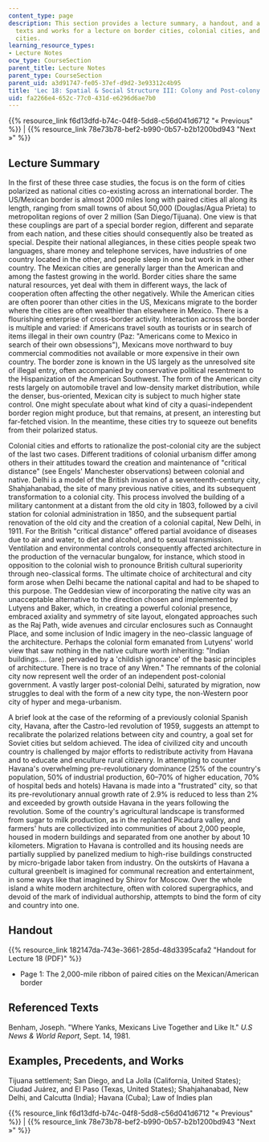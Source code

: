 ```yaml
---
content_type: page
description: This section provides a lecture summary, a handout, and a list of referenced
  texts and works for a lecture on border cities, colonial cities, and post-colonial
  cities.
learning_resource_types:
- Lecture Notes
ocw_type: CourseSection
parent_title: Lecture Notes
parent_type: CourseSection
parent_uid: a3d91747-fe05-37ef-d9d2-3e93312c4b95
title: 'Lec 18: Spatial & Social Structure III: Colony and Post-colony'
uid: fa2266e4-652c-77c0-431d-e6296d6ae7b0
---
```


{{% resource_link f6d13dfd-b74c-04f8-5dd8-c56d041d6712 "« Previous" %}} | {{% resource_link 78e73b78-bef2-b990-0b57-b2b1200bd943 "Next »" %}}

Lecture Summary
---------------

In the first of these three case studies, the focus is on the form of cities polarized as national cities co-existing across an international border. The US/Mexican border is almost 2000 miles long with paired cities all along its length, ranging from small towns of about 50,000 (Douglas/Agua Prieta) to metropolitan regions of over 2 million (San Diego/Tijuana). One view is that these couplings are part of a special border region, different and separate from each nation, and these cities should consequently also be treated as special. Despite their national allegiances, in these cities people speak two languages, share money and telephone services, have industries of one country located in the other, and people sleep in one but work in the other country. The Mexican cities are generally larger than the American and among the fastest growing in the world. Border cities share the same natural resources, yet deal with them in different ways, the lack of cooperation often affecting the other negatively. While the American cities are often poorer than other cities in the US, Mexicans migrate to the border where the cities are often wealthier than elsewhere in Mexico. There is a flourishing enterprise of cross-border activity. Interaction across the border is multiple and varied: if Americans travel south as tourists or in search of items illegal in their own country (Paz: "Americans come to Mexico in search of their own obsessions"), Mexicans move northward to buy commercial commodities not available or more expensive in their own country. The border zone is known in the US largely as the unresolved site of illegal entry, often accompanied by conservative political resentment to the Hispanization of the American Southwest. The form of the American city rests largely on automobile travel and low-density market distribution, while the denser, bus-oriented, Mexican city is subject to much higher state control. One might speculate about what kind of city a quasi-independent border region might produce, but that remains, at present, an interesting but far-fetched vision. In the meantime, these cities try to squeeze out benefits from their polarized status.

Colonial cities and efforts to rationalize the post-colonial city are the subject of the last two cases. Different traditions of colonial urbanism differ among others in their attitudes toward the creation and maintenance of "critical distance" (see Engels' Manchester observations) between colonial and native. Delhi is a model of the British invasion of a seventeenth-century city, Shahjahanabad, the site of many previous native cities, and its subsequent transformation to a colonial city. This process involved the building of a military cantonment at a distant from the old city in 1803, followed by a civil station for colonial administration in 1850, and the subsequent partial renovation of the old city and the creation of a colonial capital, New Delhi, in 1911. For the British "critical distance" offered partial avoidance of diseases due to air and water, to diet and alcohol, and to sexual transmission. Ventilation and environmental controls consequently affected architecture in the production of the vernacular bungalow, for instance, which stood in opposition to the colonial wish to pronounce British cultural superiority through neo-classical forms. The ultimate choice of architectural and city form arose when Delhi became the national capital and had to be shaped to this purpose. The Geddesian view of incorporating the native city was an unacceptable alternative to the direction chosen and implemented by Lutyens and Baker, which, in creating a powerful colonial presence, embraced axiality and symmetry of site layout, elongated approaches such as the Raj Path, wide avenues and circular enclosures such as Connaught Place, and some inclusion of Indic imagery in the neo-classic language of the architecture. Perhaps the colonial form emanated from Lutyens' world view that saw nothing in the native culture worth inheriting: "Indian buildings.... (are) pervaded by a 'childish ignorance' of the basic principles of architecture. There is no trace of any Wren." The remnants of the colonial city now represent well the order of an independent post-colonial government. A vastly larger post-colonial Delhi, saturated by migration, now struggles to deal with the form of a new city type, the non-Western poor city of hyper and mega-urbanism.

A brief look at the case of the reforming of a previously colonial Spanish city, Havana, after the Castro-led revolution of 1959, suggests an attempt to recalibrate the polarized relations between city and country, a goal set for Soviet cities but seldom achieved. The idea of civilized city and uncouth country is challenged by major efforts to redistribute activity from Havana and to educate and enculture rural citizenry. In attempting to counter Havana's overwhelming pre-revolutionary dominance (25% of the country's population, 50% of industrial production, 60–70% of higher education, 70% of hospital beds and hotels) Havana is made into a "frustrated" city, so that its pre-revolutionary annual growth rate of 2.9% is reduced to less than 2% and exceeded by growth outside Havana in the years following the revolution. Some of the country's agricultural landscape is transformed from sugar to milk production, as in the replanted Picadura valley, and farmers' huts are collectivized into communities of about 2,000 people, housed in modern buildings and separated from one another by about 10 kilometers. Migration to Havana is controlled and its housing needs are partially supplied by panelized medium to high-rise buildings constructed by micro-brigade labor taken from industry. On the outskirts of Havana a cultural greenbelt is imagined for communal recreation and entertainment, in some ways like that imagined by Shirov for Moscow. Over the whole island a white modern architecture, often with colored supergraphics, and devoid of the mark of individual authorship, attempts to bind the form of city and country into one.

Handout
-------

{{% resource_link 182147da-743e-3661-285d-48d3395cafa2 "Handout for Lecture 18 (PDF)" %}}

*   Page 1: The 2,000-mile ribbon of paired cities on the Mexican/American border

Referenced Texts
----------------

Benham, Joseph. "Where Yanks, Mexicans Live Together and Like It." _U.S News & World Report_, Sept. 14, 1981.

Examples, Precedents, and Works
-------------------------------

Tijuana settlement; San Diego, and La Jolla (California, United States); Ciudad Juárez, and El Paso (Texas, United States); Shahjahanabad, New Delhi, and Calcutta (India); Havana (Cuba); Law of Indies plan

{{% resource_link f6d13dfd-b74c-04f8-5dd8-c56d041d6712 "« Previous" %}} | {{% resource_link 78e73b78-bef2-b990-0b57-b2b1200bd943 "Next »" %}}